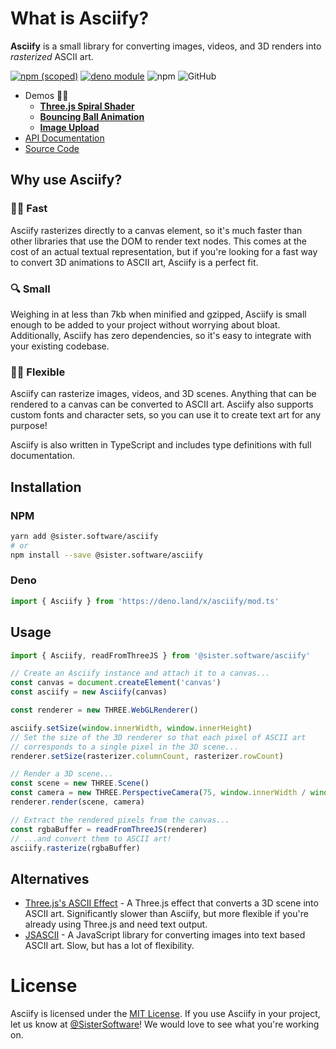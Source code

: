 # What is Asciify?

**Asciify** is a small library for converting images, videos, and 3D renders into _rasterized_ ASCII art.

[![npm (scoped)](https://img.shields.io/npm/v/@sister.software/asciify)](https://www.npmjs.com/package/@sister.software/asciify)
[![deno module](https://shield.deno.dev/x/asciify)](https://deno.land/x/asciify)
![npm](https://img.shields.io/npm/dm/@sister.software/asciify)
![GitHub](https://img.shields.io/github/license/sister-software/asciify)

- Demos 🙌✨
  - [**Three.js Spiral Shader**](https://asciify.sister.software/demo/spiral/)
  - [**Bouncing Ball Animation**](https://asciify.sister.software/demo/3d/)
  - [**Image Upload**](https://asciify.sister.software/demo/image/)
- [API Documentation](https://github.com/sister-software/asciify/wiki)
- [Source Code](https://github.com/sister-software/asciify)

## Why use Asciify?

### 🏃‍♀️ Fast

Asciify rasterizes directly to a canvas element, so it's much faster than other libraries that use the DOM to render text nodes. This comes at the cost of an actual textual representation, but if you're looking for a fast way to convert 3D animations to ASCII art, Asciify is a perfect fit.

### 🔍 Small

Weighing in at less than 7kb when minified and gzipped, Asciify is small enough to be added to your project without worrying about bloat. Additionally, Asciify has zero dependencies, so it's easy to integrate with your existing codebase.

### 🤸‍♀️ Flexible

Asciify can rasterize images, videos, and 3D scenes. Anything that can be rendered to a canvas can be converted to ASCII art. Asciify also supports custom fonts and character sets, so you can use it to create text art for any purpose!

Asciify is also written in TypeScript and includes type definitions with full documentation.

## Installation

### NPM

```bash
yarn add @sister.software/asciify
# or
npm install --save @sister.software/asciify
```

### Deno

```ts
import { Asciify } from 'https://deno.land/x/asciify/mod.ts'
```

## Usage

```ts
import { Asciify, readFromThreeJS } from '@sister.software/asciify'

// Create an Asciify instance and attach it to a canvas...
const canvas = document.createElement('canvas')
const asciify = new Asciify(canvas)

const renderer = new THREE.WebGLRenderer()

asciify.setSize(window.innerWidth, window.innerHeight)
// Set the size of the 3D renderer so that each pixel of ASCII art
// corresponds to a single pixel in the 3D scene...
renderer.setSize(rasterizer.columnCount, rasterizer.rowCount)

// Render a 3D scene...
const scene = new THREE.Scene()
const camera = new THREE.PerspectiveCamera(75, window.innerWidth / window.innerHeight, 0.1, 1000)
renderer.render(scene, camera)

// Extract the rendered pixels from the canvas...
const rgbaBuffer = readFromThreeJS(renderer)
// ...and convert them to ASCII art!
asciify.rasterize(rgbaBuffer)
```

## Alternatives

- [Three.js's ASCII Effect](https://threejs.org/examples/?q=ascii#webgl_effects_ascii) - A Three.js effect that converts a 3D scene into ASCII art. Significantly slower than Asciify, but more flexible if you're already using Three.js and need text output.
- [JSASCII](https://github.com/hassadee/jsascii) - A JavaScript library for converting images into text based ASCII art. Slow, but has a lot of flexibility.

# License

Asciify is licensed under the [MIT License](https://opensource.org/licenses/MIT). If you use Asciify in your project, let us know at [@SisterSoftware](https://twitter.com/SisterSoftware)! We would love to see what you're working on.
